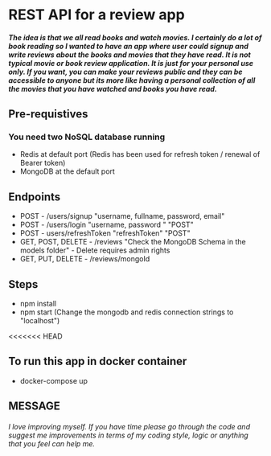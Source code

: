 
# REST API for a review app
##### The idea is that we all read books and watch movies. I certainly do a lot of book reading so I wanted to have an app where user could signup and write reviews about the books and movies that they have read. It is not typical movie or book review application. It is just for your personal use only. If you want, you can make your reviews public and they can be accessible to anyone but its more like having a personal collection of all the movies that you have watched and books you have read.

## Pre-requistives
### You need two NoSQL database running
* Redis at default port (Redis has been used for refresh token / renewal of Bearer token)
* MongoDB at the default port

## Endpoints
- POST - /users/signup "username, fullname, password, email"
- POST - /users/login "username, password " "POST"
- POST - users/refreshToken "refreshToken" "POST"
- GET, POST, DELETE - /reviews "Check the MongoDB Schema in the models folder" - Delete requires admin rights
- GET, PUT, DELETE - /reviews/mongoId

## Steps
* npm install
* npm start (Change the mongodb and redis connection strings to "localhost")

<<<<<<< HEAD
## To run this app in docker container
* docker-compose up

## MESSAGE
###### I love improving myself. If you have time please go through the code and suggest me improvements in terms of my coding style, logic or anything that you feel can help me.